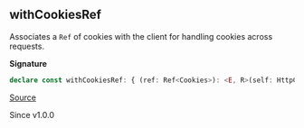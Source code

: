 ## withCookiesRef

Associates a `Ref` of cookies with the client for handling cookies across requests.

**Signature**

```ts
declare const withCookiesRef: { (ref: Ref<Cookies>): <E, R>(self: HttpClient.With<E, R>) => HttpClient.With<E, R>; <E, R>(self: HttpClient.With<E, R>, ref: Ref<Cookies>): HttpClient.With<E, R>; }
```

[Source](https://github.com/Effect-TS/effect/tree/main/packages/platform/src/HttpClient.ts#L596)

Since v1.0.0
